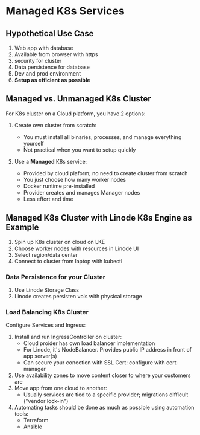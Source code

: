 # Managed K8s Services

## Hypothetical Use Case
1. Web app with database
2. Available from browser with https
3. security for cluster
4. Data persistence for database
5. Dev and prod environment
6. **Setup as efficient as possible**

## Managed vs. Unmanaged K8s Cluster
For K8s cluster on a Cloud platform, you have 2 options:

1. Create own cluster from scratch:
    - You must install all binaries, processes, and manage everything yourself
    - Not practical when you want to setup quickly

2. Use a **Managed** K8s service:
    - Provided by cloud plaform; no need to create cluster from scratch
    - You just choose how many worker nodes
    - Docker runtime pre-installed
    - Provider creates and manages Manager nodes
    - Less effort and time

## Managed K8s Cluster with Linode K8s Engine as Example

1. Spin up K8s cluster on cloud on LKE
2. Choose worker nodes with resources in Linode UI
3. Select region/data center
4. Connect to cluster from laptop with kubectl

### Data Persistence for your Cluster
1. Use Linode Storage Class
2. Linode creates persisten vols with physical storage

### Load Balancing K8s Cluster
Configure Services and Ingress:
1. Install and run IngressController on cluster:
    - Cloud proider has own load balancer implementation
    - For Linode, it's NodeBalancer. Provides public IP address in front of app server(s)
    - Can secure your conection with SSL Cert: configure with cert-manager
2. Use availability zones to move content closer to where your customers are
3. Move app from one cloud to another:
    - Usually services are tied to a specific provider; migrations difficult ("vendor lock-in")
4. Automating tasks should be done as much as possible using automation tools:
    - Terraform
    - Ansible
